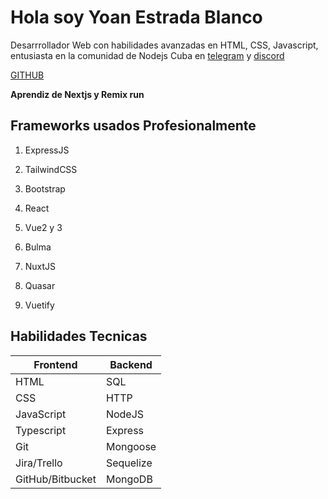 # Hola soy Yoan Estrada Blanco

Desarrrollador Web con habilidades avanzadas en HTML, CSS, Javascript, entusiasta en la comunidad de Nodejs Cuba en [telegram](https://t.me/nodejscuba) y [discord](https://discord.gg/nwHzbDzg)

[GITHUB](https://github.com/yoan0102)

**Aprendiz de Nextjs y Remix run**

## Frameworks usados Profesionalmente

1. ExpressJS

2. TailwindCSS

3. Bootstrap
4. React

5. Vue2 y 3

6. Bulma

7. NuxtJS

8. Quasar

9. Vuetify

## Habilidades Tecnicas

| Frontend         | Backend   |
| ---------------- | --------- |
| HTML             | SQL       |
| CSS              | HTTP      |
| JavaScript       | NodeJS    |
| Typescript       | Express   |
| Git              | Mongoose  |
| Jira/Trello      | Sequelize |
| GitHub/Bitbucket | MongoDB   |
